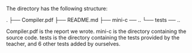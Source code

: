 The directory has the following structure:

.
├── Compiler.pdf
├── README.md
├── mini-c ── ..
└── tests ── ..

Compiler.pdf is the report we wrote.
mini-c is the directory containing the source code.
tests is the directory containing the tests provided by the teacher, and 6 other tests added by ourselves.

